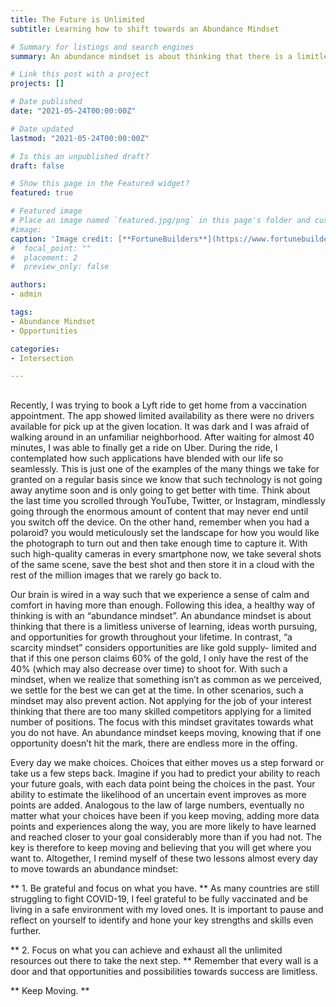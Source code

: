 ```yaml
---
title: The Future is Unlimited
subtitle: Learning how to shift towards an Abundance Mindset

# Summary for listings and search engines
summary: An abundance mindset is about thinking that there is a limitless universe of learning, ideas worth pursuing, and opportunities for growth throughout your lifetime. It encourages you to keep moving, knowing that if one opportunity doesn’t hit the mark, there are endless more in the offing.

# Link this post with a project
projects: []

# Date published
date: "2021-05-24T00:00:00Z"

# Date updated
lastmod: "2021-05-24T00:00:00Z"

# Is this an unpublished draft?
draft: false

# Show this page in the Featured widget?
featured: true

# Featured image
# Place an image named `featured.jpg/png` in this page's folder and customize its options here.
#image:
caption: 'Image credit: [**FortuneBuilders**](https://www.fortunebuilders.com/abundance-mindset/)'
#  focal_point: ""
#  placement: 2
#  preview_only: false

authors:
- admin

tags:
- Abundance Mindset
- Opportunities

categories:
- Intersection

---
```


##  


Recently, I was trying to book a Lyft ride to get home from a vaccination appointment. The app showed limited availability as there were no drivers available for pick up at the given location. It was dark and I was afraid of walking around in an unfamiliar neighborhood. After waiting for almost 40 minutes, I was able to finally get a ride on Uber. During the ride, I contemplated how such applications have blended with our life so seamlessly. This is just one of the examples of the many things we take for granted on a regular basis since we know that such technology is not going away anytime soon and is only going to get better with time. Think about the last time you scrolled through YouTube, Twitter, or Instagram, mindlessly going through the enormous amount of content that may never end until you switch off the device. On the other hand, remember when you had a polaroid? you would meticulously set the landscape for how you would like the photograph to turn out and then take enough time to capture it. With such high-quality cameras in every smartphone now, we take several shots of the same scene, save the best shot and then store it in a cloud with the rest of the million images that we rarely go back to. 

Our brain is wired in a way such that we experience a sense of calm and comfort in having more than enough. Following this idea, a healthy way of thinking is with an “abundance mindset”. An abundance mindset is about thinking that there is a limitless universe of learning, ideas worth pursuing, and opportunities for growth throughout your lifetime. In contrast, “a scarcity mindset” considers opportunities are like gold supply- limited and that if this one person claims 60% of the gold, I only have the rest of the 40% (which may also decrease over time) to shoot for. With such a mindset, when we realize that something isn’t as common as we perceived, we settle for the best we can get at the time. In other scenarios, such a mindset may also prevent action. Not applying for the job of your interest thinking that there are too many skilled competitors applying for a limited number of positions. The focus with this mindset gravitates towards what you do not have. An abundance mindset keeps moving, knowing that if one opportunity doesn’t hit the mark, there are endless more in the offing.

Every day we make choices.  Choices that either moves us a step forward or take us a few steps back. Imagine if you had to predict your ability to reach your future goals, with each data point being the choices in the past. Your ability to estimate the likelihood of an uncertain event improves as more points are added. Analogous to the law of large numbers, eventually no matter what your choices have been if you keep moving, adding more data points and experiences along the way, you are more likely to have learned and reached closer to your goal considerably more than if you had not. The key is therefore to keep moving and believing that you will get where you want to.
Altogether, I remind myself of these two lessons almost every day to move towards an abundance mindset:

** 1.	Be grateful and focus on what you have. **
As many countries are still struggling to fight COVID-19, I feel grateful to be fully vaccinated and be living in a safe environment with my loved ones. It is important to pause and reflect on yourself to identify and hone your key strengths and skills even further.

** 2.	Focus on what you can achieve and exhaust all the unlimited resources out there to take the next step. **
Remember that every wall is a door and that opportunities and possibilities towards success are limitless. 

** Keep Moving. **
